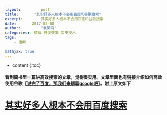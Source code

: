 ```yaml
---
layout:     	post
title:       "其实好多人根本不会用百度和谷歌搜索"
excerpt: 		其实好多人根本不会用百度和谷歌搜索 
date:     	2017-02-08 
author:     	"袁凤鸣"
categories:  转载 开发效率 实用技术
tags:
    - 搜索
    
mathjax: true
---
```


* content
{:toc} 

#### 看到简书里一篇讲高效搜索的文章，觉得很实用。文章里面也有链接介绍如何高效使用谷歌【[说完了百度，那我们来聊聊google吧](http://www.jianshu.com/p/d9eb8f27b236)】。附上原文如下
# [其实好多人根本不会用百度搜索](http://www.jianshu.com/p/897bf51a3666?utm_campaign=haruki&utm_content=note&utm_medium=reader_share&utm_source=qq)










